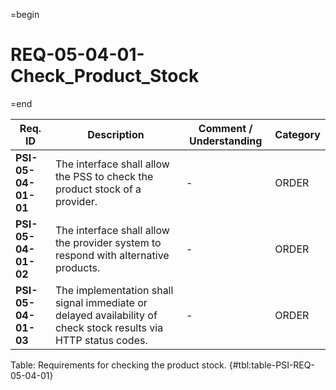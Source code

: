 =begin

# REQ-05-04-01-Check_Product_Stock

=end

| Req. ID | Description | Comment / Understanding | Category |
| ------- | ----------- | ----------------------- | -------- |
| __PSI-05-04-01-01__ | The interface shall allow the PSS to check the product stock of a provider. | - | ORDER |
| __PSI-05-04-01-02__ | The interface shall allow the provider system to respond with alternative products. | - | ORDER |
| __PSI-05-04-01-03__ | The implementation shall signal immediate or delayed availability of check stock results via HTTP status codes. | - | ORDER |

Table: Requirements for checking the product stock. {#tbl:table-PSI-REQ-05-04-01}
